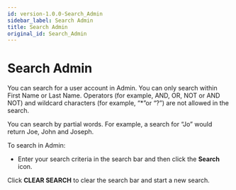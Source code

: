 ```yaml
---
id: version-1.0.0-Search_Admin
sidebar_label: Search Admin
title: Search Admin
original_id: Search_Admin
---
```


# Search Admin

You can search for a user account in Admin. You can only search within
First Name or Last Name. Operators (for example, AND, OR, NOT or AND
NOT) and wildcard characters (for example, “\*”or “?”) are not allowed
in the search.

You can search by partial words. For example, a search for “Jo” would
return Joe, John and Joseph.

To search in Admin:

  - Enter your search criteria in the search bar and then click the
    **Search** icon.

Click **CLEAR SEARCH** to clear the search bar and start a new search.
